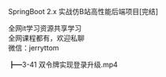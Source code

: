 SpringBoot 2.x 实战仿B站高性能后端项目[完结]

全网it学习资源共享学习<br>全网课程都有，欢迎私聊<br>微信：jerryttom<br>

┣━3-41 双令牌实现登录升级.mp4